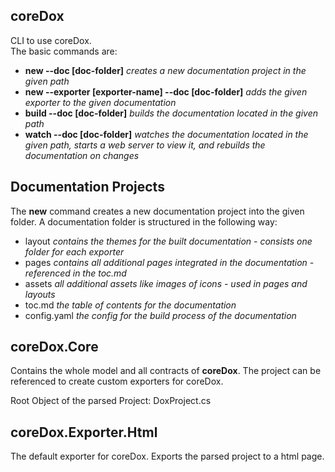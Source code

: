 coreDox
---
CLI to use coreDox.  
The basic commands are:

- **new --doc [doc-folder]** *creates a new documentation project in the given path*
- **new --exporter [exporter-name] --doc [doc-folder]** *adds the given exporter to the given documentation*
- **build --doc [doc-folder]** *builds the documentation located in the given path*
- **watch --doc [doc-folder]** *watches the documentation located in the given path, starts a web server to view it, and rebuilds the documentation on changes*

Documentation Projects
---
The **new** command creates a new documentation project into the given folder.
A documentation folder is structured in the following way:

- layout *contains the themes for the built documentation - consists one folder for each exporter*
- pages *contains all additional pages integrated in the documentation - referenced in the toc.md*
- assets *all additional assets like images of icons - used in pages and layouts*
- toc.md *the table of contents for the documentation*
- config.yaml *the config for the build process of the documentation*

coreDox.Core
---
Contains the whole model and all contracts of **coreDox**.
The project can be referenced to create custom exporters for coreDox.

Root Object of the parsed Project: DoxProject.cs

coreDox.Exporter.Html
---
The default exporter for coreDox. Exports the parsed project to a html page.